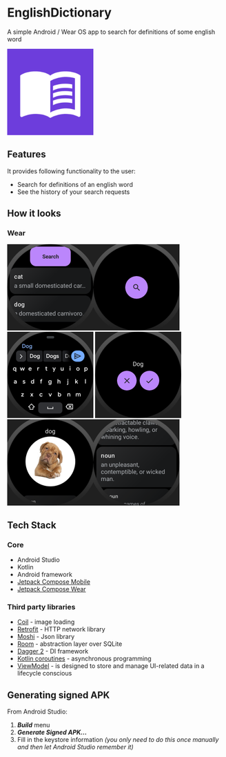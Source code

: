 # EnglishDictionary
A simple Android / Wear OS app to search for definitions of some english word 

<img src="media/logo.png" width="200">

## Features

It provides following functionality to the user:
- Search for definitions of an english word
- See the history of your search requests


## How it looks

### Wear
<img src="media/wear-dictionary.png" width="200"><img src="media/wear-search.png" width="200"><img src="media/wear-keyboard.png" width="200">
<img src="media/wear-search-check.png" width="200"><img src="media/wear-definition.png" width="200"><img src="media/wear-definition-list.png" width="200">

## Tech Stack
### Core
- Android Studio
- Kotlin
- Android framework
- [Jetpack Compose Mobile](https://developer.android.com/jetpack/compose)
- [Jetpack Compose Wear](https://developer.android.com/training/wearables/compose-setup)
### Third party libraries
- [Coil](https://coil-kt.github.io/coil/) - image loading
- [Retrofit](https://github.com/square/retrofit) - HTTP network library
- [Moshi](https://github.com/square/moshi) - Json library
- [Room](https://developer.android.com/training/data-storage/room) - abstraction layer over SQLite
- [Dagger 2](https://dagger.dev/) - DI framework
- [Kotlin coroutines](https://github.com/Kotlin/kotlinx.coroutines) -  asynchronous programming
- [ViewModel](https://developer.android.com/topic/libraries/architecture/viewmodel) - is designed to store and manage UI-related data in a lifecycle conscious


## Generating signed APK
From Android Studio:
1. ***Build*** menu
2. ***Generate Signed APK...***
3. Fill in the keystore information *(you only need to do this once manually and then let Android Studio remember it)*
